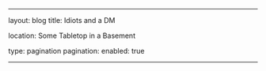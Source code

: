 ---

layout: blog
title: Idiots and a DM

location: Some Tabletop in a Basement

type: pagination
pagination:
  enabled: true

---